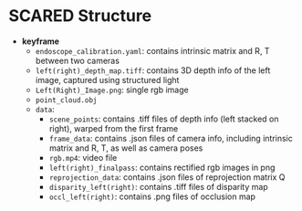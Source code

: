 # SCARED Structure

- **keyframe**
  - `endoscope_calibration.yaml`: contains intrinsic matrix and R, T between two cameras
  - `left(right)_depth_map.tiff`: contains 3D depth info of the left image, captured using structured light
  - `Left(Right)_Image.png`: single rgb image
  - `point_cloud.obj`
  - `data`:
    - `scene_points`: contains .tiff files of depth info (left stacked on right), warped from the first frame
    - `frame_data`: contains .json files of camera info, including intrinsic matrix and R, T, as well as camera poses
    - `rgb.mp4`: video file
    - `left(right)_finalpass`: contains rectified rgb images in png
    - `reprojection_data`: contains .json files of reprojection matrix Q
    - `disparity_left(right)`: contains .tiff files of disparity map
    - `occl_left(right)`: contains .png files of occlusion map
